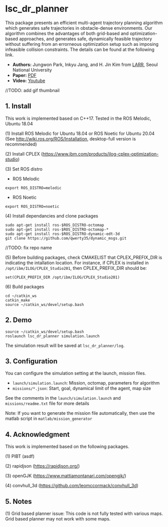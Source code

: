 # lsc_dr_planner

This package presents an efficient multi-agent trajectory planning algorithm which generates safe trajectories in obstacle-dense environments.
Our algorithm combines the advantages of both grid-based and optimization-based approaches, and generates safe, dynamically feasible trajectory without suffering from an errorneous optimization setup such as imposing infeasible collision constraints.
The details can be found at the following link.

- **Authors:** Jungwon Park, Inkyu Jang, and H. Jin Kim from [LARR](http://larr.snu.ac.kr/), Seoul National University
- **Paper:**  [PDF](https://arxiv.org/abs/2109.09041)
- **Video:** [Youtube](https://youtu.be/cQ3yr-DMdhM)

//TODO: add gif thumbnail

## 1. Install
This work is implemented based on C++17. Tested in the ROS Melodic, Ubuntu 18.04

(1) Install ROS Melodic for Ubuntu 18.04 or ROS Noetic for Ubuntu 20.04 (See http://wiki.ros.org/ROS/Installation, desktop-full version is recommended)

(2) Install CPLEX (https://www.ibm.com/products/ilog-cplex-optimization-studio)

(3) Set ROS distro

- ROS Melodic
```
export ROS_DISTRO=melodic
```
- ROS Noetic
```
export ROS_DISTRO=noetic
```

(4) Install dependancies and clone packages
```
sudo apt-get install ros-$ROS_DISTRO-octomap
sudo apt-get install ros-$ROS_DISTRO-octomap-*
sudo apt-get install ros-$ROS_DISTRO-dynamic-edt-3d
git clone https://github.com/qwerty35/dynamic_msgs.git
```
//TODO: fix repo name

(5) Before building packages, check CMAKELIST that CPLEX_PREFIX_DIR is indicating the intallation location. For instance, if CPLEX is installed in ```/opt/ibm/ILOG/CPLEX_Studio201```, then CPLEX_PREFIX_DIR should be:
```
set(CPLEX_PREFIX_DIR /opt/ibm/ILOG/CPLEX_Studio201)
```

(6) Build packages
```
cd ~/catkin_ws
catkin_make
source ~/catkin_ws/devel/setup.bash
```


## 2. Demo
```
source ~/catkin_ws/devel/setup.bash
roslaunch lsc_dr_planner simulation.launch
```
The simulation result will be saved at ```lsc_dr_planner/log```.

## 3. Configuration
You can configure the simulation setting at the launch, mission files.
- ```launch/simulation.launch```: Mission, octomap, parameters for algorithm
- ```missions/*.json```: Start, goal, dynamical limit of the agent, map size

See the comments in the ```launch/simulation.launch``` and ```missions/readme.txt``` file for more details

Note: If you want to generate the mission file automatically, then use the matlab script in ```matlab/mission_generator```

## 4. Acknowledgment
This work is implemented based on the following packages.

(1) PIBT (asdf)

(2) rapidjson (https://rapidjson.org/)

(3) openGJK (https://www.mattiamontanari.com/opengjk/)

(4) convhull_3d (https://github.com/leomccormack/convhull_3d)

## 5. Notes
(1) Grid based planner issue: This code is not fully tested with various maps. Grid based planner may not work with some maps.
